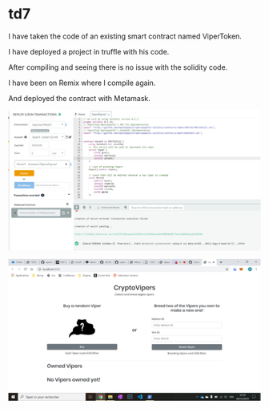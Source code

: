 # td7

I have taken the code of an existing smart contract named ViperToken. 

I have deployed a project in truffle with his code. 

After compiling and seeing there is no issue with the solidity code. 

I have been on Remix where I compile again. 

And deployed the contract with Metamask. 

![alt text](https://github.com/kevinybrahime/td7/blob/master/For%20Readme/Remix2.PNG)



![alt text](https://github.com/kevinybrahime/td7/blob/master/For%20Readme/REmix3.PNG)



